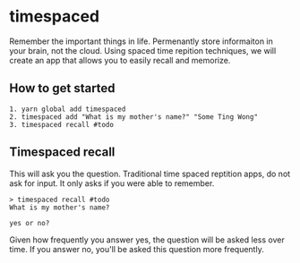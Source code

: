 # timespaced
Remember the important things in life. Permenantly store informaiton in your brain, not the cloud. Using spaced time repition techniques, we will create an app that allows you to easily recall and memorize. 

## How to get started

```
1. yarn global add timespaced
2. timespaced add "What is my mother's name?" "Some Ting Wong"
3. timespaced recall #todo
```

## Timespaced recall
This will ask you the question. Traditional time spaced reptition apps, do not ask for input. It only asks if you were able to remember. 

```
> timespaced recall #todo
What is my mother's name?

yes or no?
```
Given how frequently you answer yes, the question will be asked less over time. If you answer no, you'll be asked this question more frequently.
